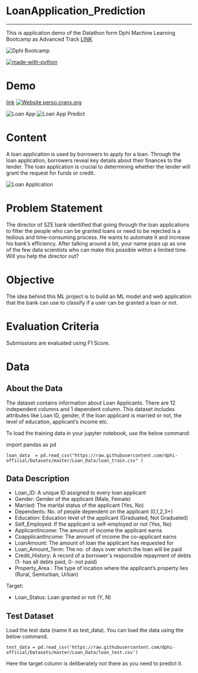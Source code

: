 # LoanApplication_Prediction

---


This is application demo of the Datathon form Dphi Machine Learning Bootcamp as Advanced Track [LINK](https://dphi.tech/bootcamps/machine-learning-online-bootcamp/)

![Dphi Bootcamp](https://github.com/ayoub-berdeddouch/LoanApplication_Prediction/blob/main/dphi_bc_advanced.PNG)


[![made-with-python](https://img.shields.io/badge/Made%20with-Python-1f425f.svg)](https://www.python.org/)


# Demo

[link](https://loan-app-prediciton.herokuapp.com/)   [![Website perso.crans.org](https://img.shields.io/website-up-down-green-red/http/perso.crans.org.svg)](http://perso.crans.org/)

![Loan App](https://github.com/ayoub-berdeddouch/LoanApplication_Prediction/blob/main/loan_app.PNG)
![Loan App Predict](https://github.com/ayoub-berdeddouch/LoanApplication_Prediction/blob/main/make_pred.PNG)

# Content

A loan application is used by borrowers to apply for a loan. Through the loan application, borrowers reveal key details about their finances to the lender. The loan application is crucial to determining whether the lender will grant the request for funds or credit.

![Loan Application](https://dphi-courses.s3.ap-south-1.amazonaws.com/Datathons/loan.png)

# Problem Statement

The director of SZE bank identified that going through the loan applications to filter the people who can be granted loans or need to be rejected is a tedious and time-consuming process. He wants to automate it and increase his bank’s efficiency. After talking around a bit, your name pops up as one of the few data scientists who can make this possible within a limited time. Will you help the director out? 


# Objective

The idea behind this ML project is to build an ML model and web application that the bank can use to classify if a user can be granted a loan or not.

# Evaluation Criteria

Submissions are evaluated using F1 Score.


# Data 

## About the Data
The dataset contains information about Loan Applicants. There are 12 independent columns and 1 dependent column. This dataset includes attributes like Loan ID, gender, if the loan applicant is married or not, the level of education, applicant’s income etc. 

To load the training data in your jupyter notebook, use the below command:

import pandas as pd
```
loan_data  = pd.read_csv("https://raw.githubusercontent.com/dphi-official/Datasets/master/Loan_Data/loan_train.csv" )
```

## Data Description

* Loan_ID: A unique ID assigned to every loan applicant
* Gender: Gender of the applicant (Male, Female)
* Married: The marital status of the applicant (Yes, No)
* Dependents: No. of people dependent on the applicant (0,1,2,3+)
* Education: Education level of the applicant (Graduated, Not Graduated)
* Self_Employed: If the applicant is self-employed or not (Yes, No)
* ApplicantIncome: The amount of income the applicant earns
* CoapplicantIncome: The amount of income the co-applicant earns
* LoanAmount: The amount of loan the applicant has requested for
* Loan_Amount_Term: The  no. of days over which the loan will be paid
* Credit_History: A record of a borrower's responsible repayment of debts (1- has all debts paid, 0- not paid)
* Property_Area : The type of location where the applicant’s property lies (Rural, Semiurban, Urban)

Target:

* Loan_Status: Loan granted or not (Y, N)



## Test Dataset

Load the test data (name it as test_data). You can load the data using the below command.
```
test_data = pd.read_csv('https://raw.githubusercontent.com/dphi-official/Datasets/master/Loan_Data/loan_test.csv')
```
Here the target column is deliberately not there as you need to predict it.

